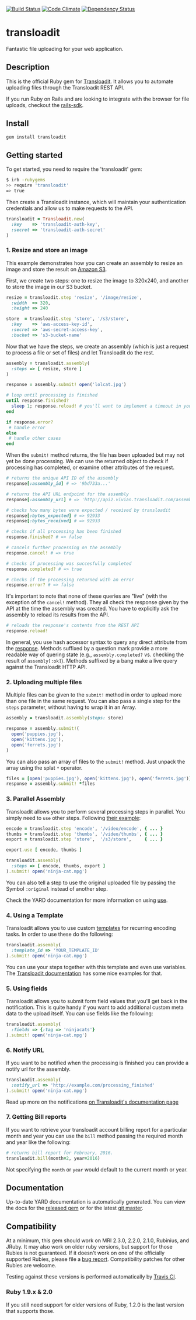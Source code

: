 [![Build Status](https://travis-ci.org/transloadit/ruby-sdk.png?branch=master)](https://travis-ci.org/transloadit/ruby-sdk)
[![Code Climate](https://codeclimate.com/github/transloadit/ruby-sdk.png)](https://codeclimate.com/github/transloadit/ruby-sdk)
[![Dependency Status](https://gemnasium.com/transloadit/ruby-sdk.png)](https://gemnasium.com/transloadit/ruby-sdk)

# transloadit

Fantastic file uploading for your web application.

## Description

This is the official Ruby gem for [Transloadit](http://transloadit.com). It allows
you to automate uploading files through the Transloadit REST API.

If you run Ruby on Rails and are looking to integrate with the browser for file uploads,
checkout the [rails-sdk](https://github.com/transloadit/rails-sdk).

## Install

```bash
gem install transloadit
```

## Getting started

To get started, you need to require the 'transloadit' gem:

```bash
$ irb -rubygems
>> require 'transloadit'
=> true
```

Then create a Transloadit instance, which will maintain your authentication
credentials and allow us to make requests to the API.

```ruby
transloadit = Transloadit.new(
  :key    => 'transloadit-auth-key',
  :secret => 'transloadit-auth-secret'
)
```

### 1. Resize and store an image

This example demonstrates how you can create an assembly to resize an image
and store the result on [Amazon S3](http://aws.amazon.com/s3/).

First, we create two steps: one to resize the image to 320x240, and another to
store the image in our S3 bucket.

```ruby
resize = transloadit.step 'resize', '/image/resize',
  :width  => 320,
  :height => 240

store  = transloadit.step 'store', '/s3/store',
  :key    => 'aws-access-key-id',
  :secret => 'aws-secret-access-key',
  :bucket => 's3-bucket-name'
```

Now that we have the steps, we create an assembly (which is just a request to
process a file or set of files) and let Transloadit do the rest.

```ruby
assembly = transloadit.assembly(
  :steps => [ resize, store ]
)

response = assembly.submit! open('lolcat.jpg')

# loop until processing is finished
until response.finished?
  sleep 1; response.reload! # you'll want to implement a timeout in your production app
end

if response.error?
 # handle error
else
 # handle other cases
end
```

When the `submit!` method returns, the file has been uploaded but may not yet
be done processing. We can use the returned object to check if processing has
completed, or examine other attributes of the request.

```ruby
# returns the unique API ID of the assembly
response[:assembly_id] # => '9bd733a...'

# returns the API URL endpoint for the assembly
response[:assembly_url] # => 'http://api2.vivian.transloadit.com/assemblies/9bd733a...'

# checks how many bytes were expected / received by transloadit
response[:bytes_expected] # => 92933
response[:bytes_received] # => 92933

# checks if all processing has been finished
response.finished? # => false

# cancels further processing on the assembly
response.cancel! # => true

# checks if processing was succesfully completed
response.completed? # => true

# checks if the processing returned with an error
response.error? # => false
```

It's important to note that none of these queries are "live" (with the
exception of the `cancel!` method). They all check the response given by the
API at the time the assembly was created. You have to explicitly ask the
assembly to reload its results from the API.

```ruby
# reloads the response's contents from the REST API
response.reload!
```

In general, you use hash accessor syntax to query any direct attribute from
the [response](http://transloadit.com/docs/assemblies#response-format).
Methods suffixed by a question mark provide a more readable way of quering
state (e.g., `assembly.completed?` vs. checking the result of
`assembly[:ok]`). Methods suffixed by a bang make a live query against the
Transloadit HTTP API.

### 2. Uploading multiple files

Multiple files can be given to the `submit!` method in order to upload more
than one file in the same request. You can also pass a single step for the
`steps` parameter, without having to wrap it in an Array.

```ruby
assembly = transloadit.assembly(steps: store)

response = assembly.submit!(
  open('puppies.jpg'),
  open('kittens.jpg'),
  open('ferrets.jpg')
)
```

You can also pass an array of files to the `submit!` method. Just unpack the array using the splat `*` operator.
```ruby
files = [open('puppies.jpg'), open('kittens.jpg'), open('ferrets.jpg')]
response = assembly.submit! *files
```

### 3. Parallel Assembly

Transloadit allows you to perform several processing steps in parallel. You
simply need to `use` other steps. Following
[their example](http://transloadit.com/docs/assemblies#special-parameters):

```ruby
encode = transloadit.step 'encode', '/video/encode', { ... }
thumbs = transloadit.step 'thumbs', '/video/thumbs', { ... }
export = transloadit.step 'store',  '/s3/store',     { ... }

export.use [ encode, thumbs ]

transloadit.assembly(
  :steps => [ encode, thumbs, export ]
).submit! open('ninja-cat.mpg')
```

You can also tell a step to use the original uploaded file by passing the
Symbol `:original` instead of another step.

Check the YARD documentation for more information on using
[use](http://rubydoc.info/gems/transloadit/frames/Transloadit/Step#use-instance_method).

### 4. Using a Template

Transloadit allows you to use custom [templates](http://transloadit.com/docs/templates)
for recurring encoding tasks. In order to use these do the following:

```ruby
transloadit.assembly(
  :template_id => 'YOUR_TEMPLATE_ID'
).submit! open('ninja-cat.mpg')
```

You can use your steps together with this template and even use variables.
The [Transloadit documentation](http://transloadit.com/docs/templates#passing-variables-into-a-template) has some nice
examples for that.

### 5. Using fields

Transloadit allows you to submit form field values that you'll get back in the
notification. This is quite handy if you want to add additional custom meta data
to the upload itself. You can use fields like the following:

```ruby
transloadit.assembly(
  :fields => {:tag => 'ninjacats'}
).submit! open('ninja-cat.mpg')
```

### 6. Notify URL

If you want to be notified when the processing is finished you can provide
a notify url for the assembly.

```ruby
transloadit.assembly(
  :notify_url => 'http://example.com/processing_finished'
).submit! open('ninja-cat.mpg')
```

Read up more on the notifications [on Transloadit's documentation page](http://transloadit.com/docs/notifications-vs-redirect-url)

### 7. Getting Bill reports

If you want to retrieve your transloadit account billing report for a particular month and year
you can use the `bill` method passing the required month and year like the following:

```ruby
# returns bill report for February, 2016.
transloadit.bill(month=2, year=2016)
```
Not specifying the `month` or `year` would default to the current month or year.

## Documentation

Up-to-date YARD documentation is automatically generated. You can view the
docs for the [released gem](http://rubydoc.info/gems/transloadit/frames) or
for the latest [git master](http://rubydoc.info/github/transloadit/ruby-sdk/master/frames).

## Compatibility

At a minimum, this gem should work on MRI 2.3.0, 2.2.0, 2.1.0, Rubinius,
and JRuby. It may also work on older ruby versions, but support for those
Rubies is not guaranteed. If it doesn't work on one of the officially supported Rubies, please file a
[bug report](https://github.com/transloadit/ruby-sdk/issues). Compatibility patches for other Rubies
are welcome.

Testing against these versions is performed automatically by
[Travis CI](https://travis-ci.org/transloadit/ruby-sdk).

### Ruby 1.9.x & 2.0

If you still need support for older versions of Ruby, 1.2.0 is the last version that
supports those.
